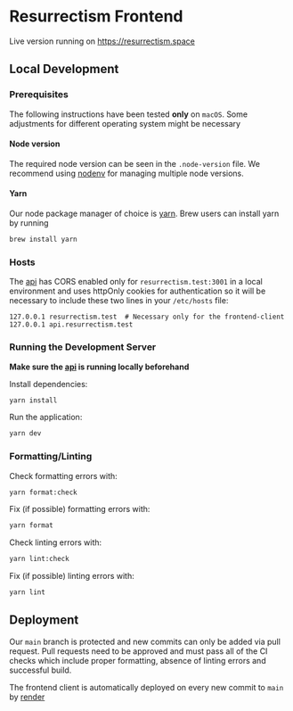 # Resurrectism Frontend

Live version running on https://resurrectism.space

## Local Development

### Prerequisites

The following instructions have been tested **only** on `macOS`. Some adjustments for different operating system might be necessary

#### Node version

The required node version can be seen in the `.node-version` file. We recommend using [nodenv](https://github.com/nodenv/nodenv) for managing multiple node versions.

#### Yarn

Our node package manager of choice is [yarn](https://yarnpkg.com/). Brew users can install yarn by running

```sh
brew install yarn
```

### Hosts

The [api](https://github.com/resurrectism/api) has CORS enabled only for `resurrectism.test:3001` in a local environment and uses httpOnly cookies for authentication so it will be necessary to include these two lines in your `/etc/hosts` file:

```
127.0.0.1 resurrectism.test  # Necessary only for the frontend-client
127.0.0.1 api.resurrectism.test
```

### Running the Development Server

**Make sure the [api](https://github.com/resurrectism/api) is running locally beforehand**

Install dependencies:

```sh
yarn install
```

Run the application:

```sh
yarn dev
```

### Formatting/Linting

Check formatting errors with:

```sh
yarn format:check
```

Fix (if possible) formatting errors with:

```sh
yarn format
```

Check linting errors with:

```sh
yarn lint:check
```

Fix (if possible) linting errors with:

```sh
yarn lint
```

## Deployment

Our `main` branch is protected and new commits can only be added via pull request. Pull requests need to be approved and must pass all of the CI checks which include proper formatting, absence of linting errors and successful build.

The frontend client is automatically deployed on every new commit to `main` by [render](https://render.com/)
